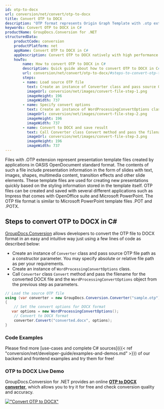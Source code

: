 ```yaml
---
id: otp-to-docx
url: conversion/net/convert/otp-to-docx
title: Convert OTP to DOCX
description: "OTP format represents Origin Graph Template with .otp extension. Learn how to convert OTP to DOCX file programmatically in C# language using GroupDocs.Conversion for .NET library."
keywords: Convert OTP to DOCX in C#
productName: GroupDocs.Conversion for .NET
structuredData:
    productCode: conversion
    productPlatform: net
    appName: Convert OTP to DOCX in C#
    appDescription: Convert OTP to DOCX natively with high performance using C# language and server side GroupDocs.Conversion for .NET APIs, without the use of any software like Microsoft or Open Office.
    howTo:
        name: How to convert OTP to DOCX in C# 
        description: Quick guide about how to convert OTP to DOCX in C# with high performance and accuracy.
        url: conversion/net/convert/otp-to-docx/#steps-to-convert-otp-to-docx-in-c
        steps:
        - name: Load source OTP file 
          text: Create an instance of Converter class and pass source OTP file path as a constructor parameter. You may specify absolute or relative file path as per your requirements. 
          imageUrl: conversion/net/images/convert-file-step-1.png
          imageHeight: 196
          imageWidth: 737
        - name: Specify convert options 
          text: Create an instance of WordProcessingConvertOptions class.
          imageUrl: conversion/net/images/convert-file-step-2.png
          imageHeight: 196
          imageWidth: 737
        - name: Convert to DOCX and save result 
          text: Call Converter class Convert method and pass the filename for the converted HTML file and the WordProcessingConvertOptions object from the previous step as parameters.
          imageUrl: conversion/net/images/convert-file-step-3.png
          imageHeight: 196
          imageWidth: 737
---
```


Files with .OTP extension represent presentation template files created by applications in OASIS OpenDocument standard format. The contents of such a file include presentation information in the form of slides with text, images, shapes, multimedia content, transition effects and other slide elements. These template files are used for creating new presentations quickly based on the styling information stored in the template itself. OTP files can be created and saved with several different applications such as Impress that comes with OpenOffice suite and Microsoft PowerPoint. The OTP file format is similar to Microsoft PowerPoint template files .POT and .POTX.

## Steps to convert OTP to DOCX in C#

[GroupDocs.Conversion](https://products.groupdocs.com/conversion/net) allows developers to convert the OTP file to DOCX format in an easy and intuitive way just using a few lines of code as described below:

* Create an instance of `Converter` class and pass source OTP file path as a constructor parameter. You may specify absolute or relative file path as per your requirements. 
* Create an instance of `WordProcessingConvertOptions` class.
* Call `Converter` class `Convert` method and pass the filename for the converted DOCX file and the `WordProcessingConvertOptions` object from the previous step as parameters.

```csharp
// Load the source OTP file
using (var converter = new GroupDocs.Conversion.Converter("sample.otp"))
{
    // Set the convert options for DOCX format
   var options = new WordProcessingConvertOptions();
    // Convert to DOCX format
    converter.Convert("converted.docx", options);
}
```

### Code Examples

Please find more [use-cases and complete C# sources]({{< ref "conversion/net/developer-guide/examples-and-demos.md" >}}) of our backend and frontend examples and try them for free!

### OTP to DOCX Live Demo

GroupDocs.Conversion for .NET provides an online [**OTP to DOCX converter**](https://products.groupdocs.app/conversion/otp-to-docx), which allows you to try it for free and check conversion quality and accuracy.

[!["Convert OTP to DOCX"](conversion/net/images/convert-to-docx/convert-otp-to-docx.png)](https://products.groupdocs.app/conversion/otp-to-docx)